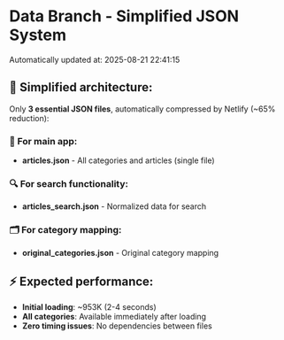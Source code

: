 # Data Branch - Simplified JSON System
Automatically updated at: 2025-08-21 22:41:15

## 🎯 Simplified architecture:
Only **3 essential JSON files**, automatically compressed by Netlify (~65% reduction):

### 📱 For main app:
- **articles.json** - All categories and articles (single file)

### 🔍 For search functionality:
- **articles_search.json** - Normalized data for search

### 🗂️ For category mapping:
- **original_categories.json** - Original category mapping

## ⚡ Expected performance:
- **Initial loading**: ~953K (2-4 seconds)
- **All categories**: Available immediately after loading
- **Zero timing issues**: No dependencies between files
